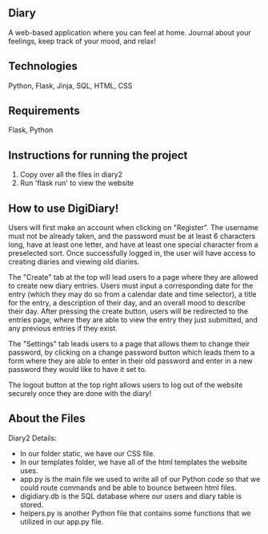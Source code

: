 ## Diary
A web-based application where you can feel at home. Journal about your feelings, keep track of your mood, and relax!

## Technologies
Python, Flask, Jinja, SQL, HTML, CSS

## Requirements
Flask, Python

## Instructions for running the project
1. Copy over all the files in diary2
2. Run 'flask run' to view the website

## How to use DigiDiary!
Users will first make an account when clicking on "Register". The username must not be already taken, and the password must be at least 6 characters long, have at least one letter, and have at least one special character from a preselected sort. Once successfully logged in, the user will have access to creating diaries and viewing old diaries.

The "Create" tab at the top will lead users to a page where they are allowed to create new diary entries. Users must input a corresponding date for the entry (which they may do so from a calendar date and time selector), a title for the entry, a description of their day, and an overall mood to describe their day. After pressing the create button, users will be redirected to the entries page, where they are able to view the entry they just submitted, and any previous entries if they exist.

The "Settings" tab leads users to a page that allows them to change their password, by clicking on a change password button which leads them to a form where they are able to enter in their old password and enter in a new password they would like to have it set to.

The logout button at the top right allows users to log out of the website securely once they are done with the diary!

## About the Files
Diary2 Details:

- In our folder static, we have our CSS file.
- In our templates folder, we have all of the html templates the website uses.
- app.py is the main file we used to write all of our Python code so that we could route commands and be able to bounce between html files.
- digidiary.db is the SQL database where our users and diary table is stored.
- helpers.py is another Python file that contains some functions that we utilized in our app.py file.
